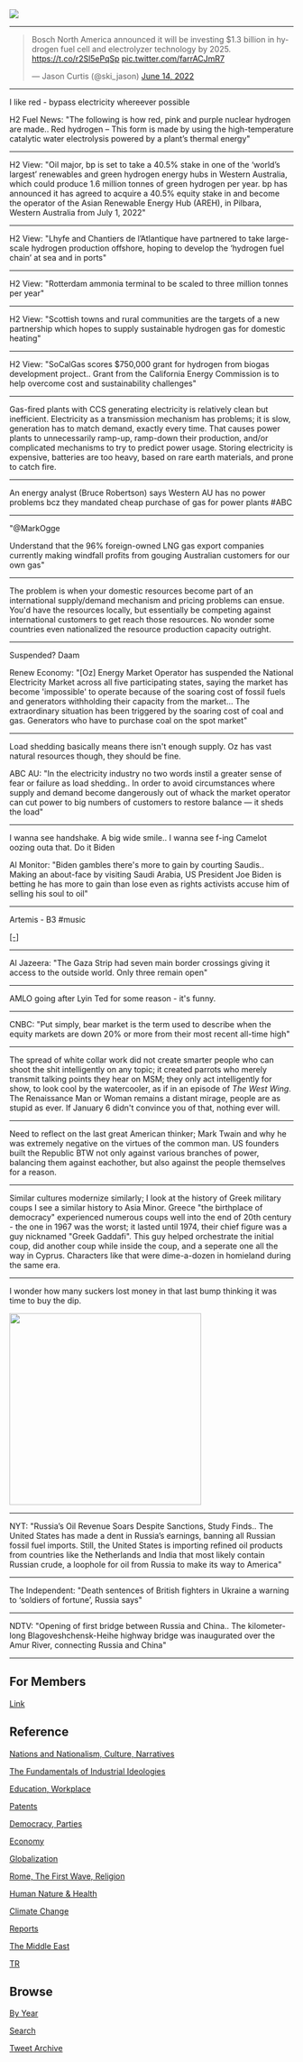 <img src="https://drive.google.com/uc?export=view&id=1B2wf9R7AMH1d7Vw6e2mucLbIQ5NSjir7"/>

---

<blockquote class="twitter-tweet"><p lang="en" dir="ltr">Bosch North America announced it will be investing $1.3 billion in hydrogen fuel cell and electrolyzer technology by 2025. <a href="https://t.co/r2Sl5ePqSp">https://t.co/r2Sl5ePqSp</a> <a href="https://t.co/farrACJmR7">pic.twitter.com/farrACJmR7</a></p>&mdash; Jason Curtis (@ski_jason) <a href="https://twitter.com/ski_jason/status/1536758744297644036?ref_src=twsrc%5Etfw">June 14, 2022</a></blockquote> <script async src="https://platform.twitter.com/widgets.js" charset="utf-8"></script>

---

I like red - bypass electricity whereever possible

H2 Fuel News: "The following is how red, pink and purple nuclear
hydrogen are made.. Red hydrogen – This form is made by using the
high-temperature catalytic water electrolysis powered by a plant’s
thermal energy"

---

H2 View: "Oil major, bp is set to take a 40.5% stake in one of the
‘world’s largest’ renewables and green hydrogen energy hubs in Western
Australia, which could produce 1.6 million tonnes of green hydrogen
per year. bp has announced it has agreed to acquire a 40.5% equity
stake in and become the operator of the Asian Renewable Energy Hub
(AREH), in Pilbara, Western Australia from July 1, 2022"

---

H2 View: "Lhyfe and Chantiers de l’Atlantique have partnered to take
large-scale hydrogen production offshore, hoping to develop the
‘hydrogen fuel chain’ at sea and in ports"

---

H2 View: "Rotterdam ammonia terminal to be scaled to three million
tonnes per year"

---

H2 View: "Scottish towns and rural communities are the targets of a
new partnership which hopes to supply sustainable hydrogen gas for
domestic heating"

---

H2 View: "SoCalGas scores $750,000 grant for hydrogen from biogas
development project.. Grant from the California Energy Commission is
to help overcome cost and sustainability challenges"

---

Gas-fired plants with CCS generating electricity is relatively clean
but inefficient. Electricity as a transmission mechanism has problems;
it is slow, generation has to match demand, exactly every time. That
causes power plants to unnecessarily ramp-up, ramp-down their
production, and/or complicated mechanisms to try to predict power
usage. Storing electricity is expensive, batteries are too heavy,
based on rare earth materials, and prone to catch fire.

---

An energy analyst (Bruce Robertson) says Western AU has no power
problems bcz they mandated cheap purchase of gas for power plants
\#ABC

---

"@MarkOgge

Understand that the 96% foreign-owned LNG gas export companies
currently making windfall profits from gouging Australian customers
for our own gas"

---

The problem is when your domestic resources become part of an
international supply/demand mechanism and pricing problems can
ensue. You'd have the resources locally, but essentially be competing
against international customers to get reach those resources. No
wonder some countries even nationalized the resource production
capacity outright.

---

Suspended? Daam

Renew Economy: "[Oz] Energy Market Operator has suspended the National
Electricity Market across all five participating states, saying the
market has become 'impossible' to operate because of the soaring cost
of fossil fuels and generators withholding their capacity from the
market... The extraordinary situation has been triggered by the
soaring cost of coal and gas. Generators who have to purchase coal on
the spot market"

---

Load shedding basically means there isn't enough supply. Oz has vast
natural resources though, they should be fine. 

ABC AU: "In the electricity industry no two words instil a greater
sense of fear or failure as load shedding.. In order to avoid
circumstances where supply and demand become dangerously out of whack
the market operator can cut power to big numbers of customers to
restore balance — it sheds the load"

---

I wanna see handshake. A big wide smile.. I wanna see f-ing Camelot
oozing outa that. Do it Biden

Al Monitor: "Biden gambles there's more to gain by courting
Saudis.. Making an about-face by visiting Saudi Arabia, US President
Joe Biden is betting he has more to gain than lose even as rights
activists accuse him of selling his soul to oil"

---

Artemis - B3 \#music

[[-]](https://youtu.be/sULRifeWz_k)

---

Al Jazeera: "The Gaza Strip had seven main border crossings giving it
access to the outside world. Only three remain open"

---

AMLO going after Lyin Ted for some reason - it's funny.

---

CNBC: "Put simply, bear market is the term used to describe when the
equity markets are down 20% or more from their most recent all-time
high"

---

The spread of white collar work did not create smarter people who can
shoot the shit intelligently on any topic; it created parrots who
merely transmit talking points they hear on MSM; they only act
intelligently for show, to look cool by the watercooler, as if in an
episode of *The West Wing*. The Renaissance Man or Woman remains a
distant mirage, people are as stupid as ever. If January 6 didn't
convince you of that, nothing ever will.

---

Need to reflect on the last great American thinker; Mark Twain and why
he was extremely negative on the virtues of the common man. US
founders built the Republic BTW not only against various branches of
power, balancing them against eachother, but also against the people
themselves for a reason.

---

Similar cultures modernize similarly; I look at the history of Greek
military coups I see a similar history to Asia Minor. Greece "the
birthplace of democracy" experienced numerous coups well into the end
of 20th century - the one in 1967 was the worst; it lasted until 1974,
their chief figure was a guy nicknamed "Greek Gaddafi". This guy
helped orchestrate the initial coup, did another coup while inside the
coup, and a seperate one all the way in Cyprus. Characters like that
were dime-a-dozen in homieland during the same era.

---

I wonder how many suckers lost money in that last bump thinking it was
time to buy the dip.

<img width="340" src="https://pbs.twimg.com/media/FVPN7I1XEAUeUUg?format=png&name=small"/>

---

NYT: "Russia’s Oil Revenue Soars Despite Sanctions, Study Finds.. The
United States has made a dent in Russia’s earnings, banning all
Russian fossil fuel imports. Still, the United States is importing
refined oil products from countries like the Netherlands and India
that most likely contain Russian crude, a loophole for oil from Russia
to make its way to America"

---

The Independent: "Death sentences of British fighters in Ukraine a
warning to ‘soldiers of fortune’, Russia says"

---

NDTV: "Opening of first bridge between Russia and China.. The
kilometer-long Blagoveshchensk-Heihe highway bridge was inaugurated
over the Amur River, connecting Russia and China"

---

## For Members

[Link](https://thirdwave-members.herokuapp.com)

## Reference

[Nations and Nationalism, Culture, Narratives](2013/02/nations-and-nationalism.html)

[The Fundamentals of Industrial Ideologies](2011/04/fundamentals-of-industrial-ideologies.html)

[Education, Workplace](2017/09/education-workplace.html)

[Patents](2018/09/patents.html)

[Democracy, Parties](2016/11/democracy.html)

[Economy](2018/05/economy.html)

[Globalization](2018/09/globalization.html)

[Rome, The First Wave, Religion](2017/12/rome.html)

[Human Nature & Health](2020/07/human-nature.html)

[Climate Change](2018/12/climate.html)

[Reports](2019/05/reports.html)

[The Middle East](2019/07/middleeast.html)

[TR](../tr)

## Browse

[By Year](years.html)

[Search](search.html)

[Tweet Archive](tweets/index.html)
